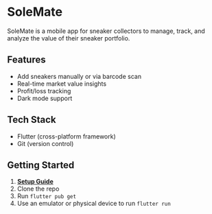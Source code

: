 # SoleMate

SoleMate is a mobile app for sneaker collectors to manage, track, and analyze the value of their sneaker portfolio.

## Features
- Add sneakers manually or via barcode scan
- Real-time market value insights
- Profit/loss tracking
- Dark mode support

## Tech Stack
- Flutter (cross-platform framework)
- Git (version control)

## Getting Started
1. [**Setup Guide**](./SETUP.md)
2. Clone the repo
3. Run `flutter pub get`
4. Use an emulator or physical device to run `flutter run`

